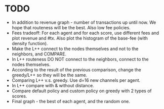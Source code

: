 # TODO

- In addition to revenue graph - number of transactions up until now. 
  We hope that routeness will be the best.
  Also low fee policies.
- Fees tradeoff:
  For each agent and for each score, use different fees and plot revenue and #tx.
  Also plot the histogram of the base-fee (with density function).
- Make the L++ connect to the nodes themselves and not to the neighbors, and COMPARE.
- In L++ routeness DO NOT connect to the neighbors, connect to the nodes themselves.
- According to the result of the previous comparison, 
  change the greedy/L++ so they will be the same. 
- Comparing L++ v.s. greedy.
  Use d=16 new channels per agent. 
- In L++ compare with & without distance.
- Compare default policy and custom policy on greedy with 2 types of scores.
- Final graph - the best of each agent, and the random one.